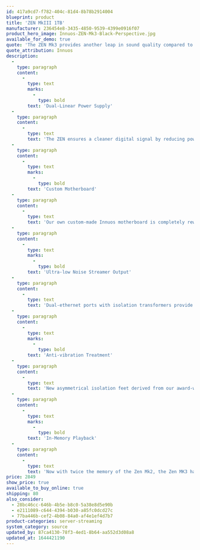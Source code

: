 ```yaml
---
id: 417a9cd7-f782-404c-81d4-8b78b2914004
blueprint: product
title: 'ZEN MkIII 1TB'
manufacturer: 236454e8-3435-4850-9539-4399e0916f07
product_hero_image: Innuos-ZEN-Mk3-Black-Perspective.jpg
available_for_demo: true
quote: 'The ZEN Mk3 provides another leap in sound quality compared to the ZENmini with its integrated dual-linear PSU, isolated dual-ethernet ports and asymmetrical anti-vibration feet. The ZEN Mk3 represents new value for money in digital audio performance.'
quote_attribution: Innuos
description:
  -
    type: paragraph
    content:
      -
        type: text
        marks:
          -
            type: bold
        text: 'Dual-Linear Power Supply'
  -
    type: paragraph
    content:
      -
        type: text
        text: 'The ZEN ensures a cleaner digital signal by reducing power noise. Through a dual-linear power supply, designed by Dr. Sean Jacobs, with ultra-low noise regulator design, Nichicon MUSE Capacitors and medical-grade mains filter, your music opens up and reveals new levels of realism.'
  -
    type: paragraph
    content:
      -
        type: text
        marks:
          -
            type: bold
        text: 'Custom Motherboard'
  -
    type: paragraph
    content:
      -
        type: text
        text: 'Our own custom-made Innuos motherboard is completely reworked for optimised audio performance. Sources of EMI have been removed and internal clocks optimised, resulting in a “blacker” music background and enhanced realism.'
  -
    type: paragraph
    content:
      -
        type: text
        marks:
          -
            type: bold
        text: 'Ultra-low Noise Streamer Output'
  -
    type: paragraph
    content:
      -
        type: text
        text: 'Dual-ethernet ports with isolation transformers provide an ultra-low noise network connection for your streamer, removing noise from the path and improving sound quality on all network audio.'
  -
    type: paragraph
    content:
      -
        type: text
        marks:
          -
            type: bold
        text: 'Anti-vibration Treatment'
  -
    type: paragraph
    content:
      -
        type: text
        text: 'New asymmetrical isolation feet derived from our award-winning ZENith SE plus added chassis treatment help to combat harmful vibration that affect a clean audio signal.'
  -
    type: paragraph
    content:
      -
        type: text
        marks:
          -
            type: bold
        text: 'In-Memory Playback'
  -
    type: paragraph
    content:
      -
        type: text
        text: 'Now with twice the memory of the Zen Mk2, the Zen MK3 has 8GB RAM with 4GB dedicated memory. Music is loaded directly to memory for playback so that it doesn’t engage the hard drive, improving sound quality.'
price: 2849
show_price: true
available_to_buy_online: true
shipping: 80
also_consider:
  - 28bc46cc-646b-4b5e-b8c0-5a38e8d5e90b
  - e2111089-c644-4394-b030-a85fc0dcd27c
  - 77ba446b-cef2-4b08-84a0-af4e1ef4d7b7
product-categories: server-streaming
system_category: source
updated_by: 87ca4130-78f3-4ed1-8b64-aa552d3d08a8
updated_at: 1644421190
---
```


